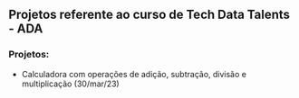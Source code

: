 

## Projetos referente ao curso de Tech Data Talents - ADA

### Projetos: 

- Calculadora com operações de adição, subtração, divisão e multiplicação (30/mar/23)
